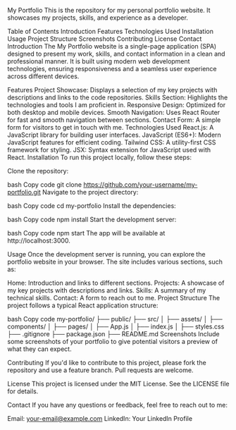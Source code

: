 My Portfolio
This is the repository for my personal portfolio website. It showcases my projects, skills, and experience as a developer.

Table of Contents
Introduction
Features
Technologies Used
Installation
Usage
Project Structure
Screenshots
Contributing
License
Contact
Introduction
The My Portfolio website is a single-page application (SPA) designed to present my work, skills, and contact information in a clean and professional manner. It is built using modern web development technologies, ensuring responsiveness and a seamless user experience across different devices.

Features
Project Showcase: Displays a selection of my key projects with descriptions and links to the code repositories.
Skills Section: Highlights the technologies and tools I am proficient in.
Responsive Design: Optimized for both desktop and mobile devices.
Smooth Navigation: Uses React Router for fast and smooth navigation between sections.
Contact Form: A simple form for visitors to get in touch with me.
Technologies Used
React.js: A JavaScript library for building user interfaces.
JavaScript (ES6+): Modern JavaScript features for efficient coding.
Tailwind CSS: A utility-first CSS framework for styling.
JSX: Syntax extension for JavaScript used with React.
Installation
To run this project locally, follow these steps:

Clone the repository:

bash
Copy code
git clone https://github.com/your-username/my-portfolio.git
Navigate to the project directory:

bash
Copy code
cd my-portfolio
Install the dependencies:

bash
Copy code
npm install
Start the development server:

bash
Copy code
npm start
The app will be available at http://localhost:3000.

Usage
Once the development server is running, you can explore the portfolio website in your browser. The site includes various sections, such as:

Home: Introduction and links to different sections.
Projects: A showcase of my key projects with descriptions and links.
Skills: A summary of my technical skills.
Contact: A form to reach out to me.
Project Structure
The project follows a typical React application structure:

bash
Copy code
my-portfolio/
├── public/
├── src/
│   ├── assets/
│   ├── components/
│   ├── pages/
│   ├── App.js
│   ├── index.js
│   ├── styles.css
├── .gitignore
├── package.json
├── README.md
Screenshots
Include some screenshots of your portfolio to give potential visitors a preview of what they can expect.

Contributing
If you'd like to contribute to this project, please fork the repository and use a feature branch. Pull requests are welcome.

License
This project is licensed under the MIT License. See the LICENSE file for details.

Contact
If you have any questions or feedback, feel free to reach out to me:

Email: your-email@example.com
LinkedIn: Your LinkedIn Profile
